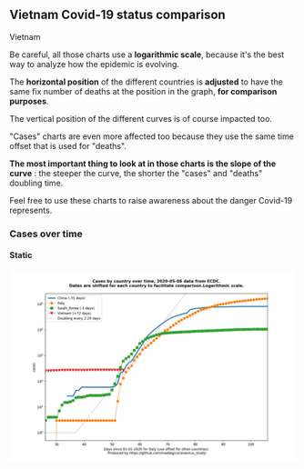 ## Vietnam Covid-19 status comparison 

Vietnam



Be careful, all those charts use a **logarithmic scale**, because it's the best way to analyze how the epidemic is evolving.
 
The **horizontal position** of the different countries is **adjusted** to have the same fix number of deaths at the position in the graph, **for comparison purposes**.

The vertical position of the different curves is of course impacted too.

"Cases" charts are even more affected too because they use the same time offset that is used for "deaths".

**The most important thing to look at in those charts is the slope of the curve** : the steeper the curve, the shorter the "cases" and "deaths" doubling time.

Feel free to use these charts to raise awareness about the danger Covid-19 represents. 


 
### Cases over time
 
#### Static
![Vietnam covid-19 cases static chart](https://raw.githubusercontent.com/madlag/coronavirus_study/master/notebooks/graphs/2020-05-06/countries/Vietnam/2020-05-06_Vietnam_cases.png "Vietnam covid-19 cases static chart")   

